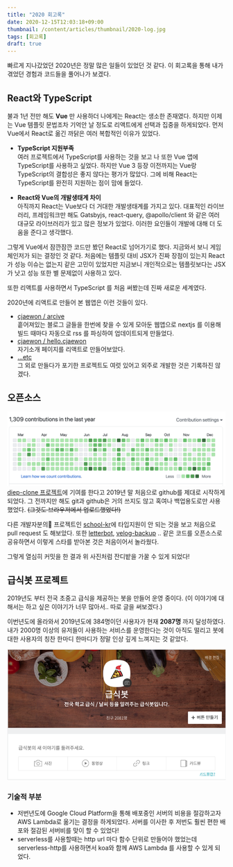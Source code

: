 ```yaml
---
title: "2020 회고록"
date: 2020-12-15T12:03:18+09:00
thumbnail: /content/articles/thumbnail/2020-log.jpg
tags: [회고록]
draft: true
---
```


빠르게 지나갔었던 2020년은 정말 많은 일들이 있었던 것 같다. 이 회고록을 통해 내가 겪었던 경험과 코드들을 풀어나가 보겠다.

## React와 TypeScript
불과 1년 전만 해도 **Vue** 만 사용하더 나에게는 React는 생소한 존재였다. 하지만 이제는 Vue 템플릿 문법조차 기억안 날 정도로 리액트에게 선택과 집중을 하게되었다.
먼저 Vue에서 React로 옮긴 까닭은 여러 복합적인 이유가 있었다. 

- **TypeScript 지원부족**  
여러 프로젝트에서 TypeScript를 사용하는 것을 보고 나 또한 Vue 앱에 TypeScript를 사용하고 싶었다. 하지만 Vue 3 등장 이전까지는 Vue랑 TypeScript의 결합성은 좋지 않다는 평가가 많았다.
그에 비해 React는 TypeScript를 완전히 지원하는 점이 맘에 들었다.

- **React와 Vue의 개발생태계 차이**  
아직까지 React는 Vue보다 더 거대한 개발생태계를 가지고 있다. 대표적인 라이브러리, 프레임워크만 해도 Gatsbyjs, react-query, @apollo/client 와 같은 여러 대규모 라이브러리가 있고
많은 정보가 있었다. 이러한 요인들이 개발에 대해 더 도움을 준다고 생각했다.

그렇게 Vue에서 잠깐잠깐 코드만 봤던 React로 넘어가기로 했다. 지금와서 보니 게임 체인저가 되는 결정인 것 같다. 처음에는 템플릿 대비 JSX가 진짜 장점이 있는지 React가 성능 이슈는 없는지 같은 고민이
있었지만 지금보니 개인적으로는 템플릿보다는 JSX가 낫고 성능 또한 별 문제없이 사용하고 있다. 

또한 리액트를 사용하면서 TypeScript 를 처음 써봤는데 진짜 새로운 세계였다.

2020년에 리액트로 만들어 본 웹앱은 이런 것들이 있다.
- [cjaewon / arcive](https://github.com/cjaewon/archive)  
흩어져있는 블로그 글들을 한번에 찾을 수 있게 모아둔 웹앱으로 nextjs 를 이용해 빌드 때마다 자동으로 rss 를 파싱하여 업데이트되게 만들었다.
- [cjaewon / hello.cjaewon](https://github.com/cjaewon/hello.cjaewon)  
자기소개 페이지를 리액트로 만들어보았다.
- [...etc]()  
그 외로 만들다가 포기한 프로젝트도 여럿 있어고 외주로 개발한 것은 기록하진 않겠다.

## 오픈소스
![github](/content/articles/2020/git-contributions.png)
[diep-clone 프로젝트](https://github.com/Diep-clone/diep-clone)에 기여를 한다고 2019년 말 처음으로 github를 제대로 시작하게 되었다. 그 전까지만 해도 git과 github은 거의 쓰지도 않고 혹여나 백업용도로만 사용했었다.
~~(그것도 브라우저에서 업로드했었다!)~~

다른 개발자분의 프로젝트인 [school-kr](https://github.com/leegeunhyeok/school-kr)에 타입지원이 안 되는 것을 보고 처음으로 pull request 도 해보았다. 
또한 [letterbot](https://github.com/cjaewon/letterbot), [velog-backup](https://github.com/cjaewon/velog-backup) .. 같은 코드를 오픈소스로 공유하면서 이렇게 스타를 받아본 것은 처음이어서 놀라웠다.

그렇게 열심히 커밋을 한 결과 위 사진처럼 잔디밭을 가꿀 수 있게 되었다!

## 급식봇 프로젝트
2019년도 부터 전국 초중고 급식을 제공하는 봇을 만들어 운영 중이다. (이 이야기에 대해서는 하고 싶은 이야기가 너무 많아서.. 따로 글을 써보겠다.)

이번년도에 올라와서 2019년도에 384명이던 사용자가 현재 **2087명** 까지 달성하였다. 내가 2000명 이상의 유저들이 사용하는 서비스를 운영한다는 것이 아직도 떨리고 봇에 대한 사용자의 칭찬 한마디 한마디가 정말 인상 깊게 느껴지는 것 같았다.

![급식봇](/content/articles/2020/mealbot.png)

### 기술적 부분
- 저번년도에 Google Cloud Platform을 통해 배포중인 서버의 비용을 절감하고자 AWS Lambda로 옮기는 결정을 하게되었다. 서버를 이사한 후 저번도 훨씬 편한 배포와 절감된 서버비를 맞이 할 수 있었다!
- serverless를 사용할때는 http url 마다 함수 단위로 만들어야 했었는데 serverless-http를 사용하면서 koa와 함께 AWS Lambda 를 사용할 수 있게 되었다.
